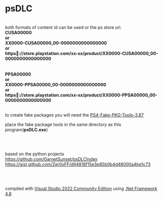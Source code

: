 # psDLC
<br>
both formats of content id can be used or the ps store url.
<br>
<b>CUSA00000</b><br>
<b>or</b><br>
<b>XX0000-CUSA00000_00-0000000000000000</b><br>
<b>or</b><br>
<b>https&#11;://store.playstation.com/xx-xx/product/XX0000-CUSA00000_00-0000000000000000</b>
<br>
<br>


<br>
<b>PPSA00000</b><br>
<b>or</b><br>
<b>XX0000-PPSA00000_00-0000000000000000</b><br>
<b>or</b><br>
<b>https&#11;://store.playstation.com/xx-xx/product/XX0000-PPSA00000_00-0000000000000000</b>
<br>
<br>


to create fake packages you will need the <a href=https://github.com/CyB1K/PS4-Fake-PKG-Tools-3.87>PS4-Fake-PKG-Tools-3.87</a>

place the fake package tools in the same directory as this program(<b>psDLC.exe</b>)


<br>
<br>

based on the python projects<br>
 https://github.com/GarnetSunset/psDLCIndex
 <br>
 https://gist.github.com/Zer0xFF/d94818f15e3e85b0b4d48000a4be1c73
 
 <br>
 <br>
 
 compiled with <a href=https://visualstudio.microsoft.com/vs/community/>Visual Studio 2022 Community Edition</a> using <a href=https://dotnet.microsoft.com/en-us/download/dotnet-framework/net48>.Net Framework 4.8</a>
